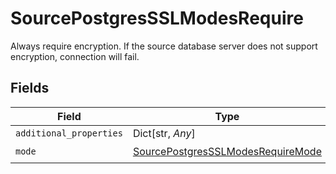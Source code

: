 # SourcePostgresSSLModesRequire

Always require encryption. If the source database server does not support encryption, connection will fail.


## Fields

| Field                                                                                         | Type                                                                                          | Required                                                                                      | Description                                                                                   |
| --------------------------------------------------------------------------------------------- | --------------------------------------------------------------------------------------------- | --------------------------------------------------------------------------------------------- | --------------------------------------------------------------------------------------------- |
| `additional_properties`                                                                       | Dict[str, *Any*]                                                                              | :heavy_minus_sign:                                                                            | N/A                                                                                           |
| `mode`                                                                                        | [SourcePostgresSSLModesRequireMode](../../models/shared/sourcepostgressslmodesrequiremode.md) | :heavy_check_mark:                                                                            | N/A                                                                                           |